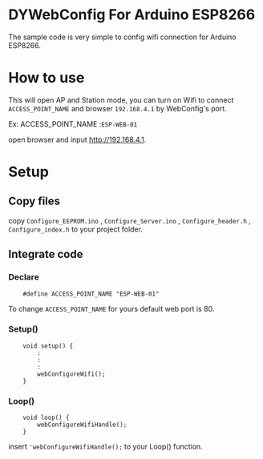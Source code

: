 # DYWebConfig For Arduino ESP8266

The sample code is very simple to config wifi connection for Arduino ESP8266.

# How to use
This will open AP and Station mode, you can turn on Wifi to connect `ACCESS_POINT_NAME` and browser `192.168.4.1` by WebConfig's port.

Ex:
ACCESS_POINT_NAME :`ESP-WEB-01`

open browser and input http://192.168.4.1.


# Setup
## Copy files
copy `Configure_EEPROM.ino` , `Configure_Server.ino` , `Configure_header.h` , `Configure_index.h` to your project folder.

## Integrate code

### Declare

```
	#define ACCESS_POINT_NAME "ESP-WEB-01"

```

To change `ACCESS_POINT_NAME` for yours default web port is  80.

### Setup()

```
	void setup() {
		:
		:
		:
		webConfigureWifi();
	}
```

### Loop()

```
	void loop() {
		webConfigureWifiHandle();
	}
```

insert `'webConfigureWifiHandle();` to your Loop() function.

